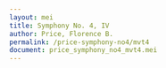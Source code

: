 ```yaml
---
layout: mei
title: Symphony No. 4, IV
author: Price, Florence B.
permalink: /price-symphony-no4/mvt4
document: price_symphony_no4_mvt4.mei
---
```

